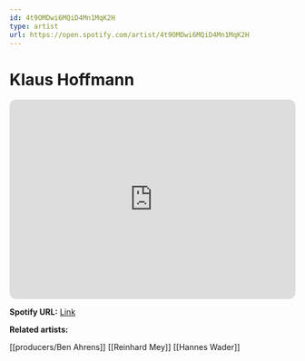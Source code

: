 ```yaml
---
id: 4t9OMDwi6MQiD4Mn1MqK2H
type: artist
url: https://open.spotify.com/artist/4t9OMDwi6MQiD4Mn1MqK2H
---
```

# Klaus Hoffmann

<iframe style="border-radius:12px" src="https://open.spotify.com/embed/artist/4t9OMDwi6MQiD4Mn1MqK2H" width="100%" height="352" frameBorder="0" allowfullscreen="" allow="autoplay; clipboard-write; encrypted-media; fullscreen; picture-in-picture" loading="lazy"></iframe>

**Spotify URL:** [Link](https://open.spotify.com/artist/4t9OMDwi6MQiD4Mn1MqK2H)

**Related artists:**

[[producers/Ben Ahrens]]
[[Reinhard Mey]]
[[Hannes Wader]]
